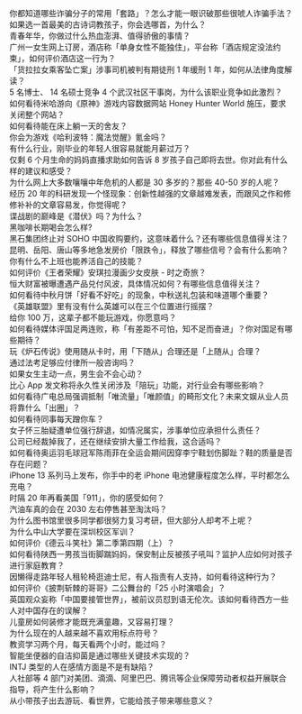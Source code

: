 你都知道哪些诈骗分子的常用「套路」？怎么才能一眼识破那些很唬人诈骗手法？  
如果选一首最美的古诗词教孩子，你会选哪首，为什么？  
青春年华，你做过什么热血澎湃、值得骄傲的事情？  
广州一女生网上订房，酒店称「单身女性不能独住」，平台称「酒店规定没法约束」，如何评价酒店这一行为？  
「货拉拉女乘客坠亡案」涉事司机被判有期徒刑 1 年缓刑 1 年，如何从法律角度解读？  
5 名博士、 14 名硕士竞争 4 个武汉社区干事岗，为什么该职业竞争如此激烈？  
如何看待米哈游向《原神》游戏内容数据网站 Honey Hunter World 施压，要求关闭整个网站？  
如何看待能在床上躺一天的舍友？  
你会为游戏《哈利波特：魔法觉醒》氪金吗？  
有什么行业，刚毕业的年轻人很容易就能月薪过万？  
仅剩 6 个月生命的妈妈直播求助如何告诉 8 岁孩子自己即将去世。你对此有什么样的建议和感受？  
为什么网上大多数嚷嚷中年危机的人都是 30 多岁的？那些 40-50 岁的人呢？  
经历 20 年的科研发现一个怪现象：创新性越强的文章越难发表，而跟风之作和修修补补的文章容易发，你觉得呢？  
谍战剧的巅峰是《潜伏》吗？为什么？  
黑咖啡长期喝会怎么样?  
黑石集团终止对 SOHO 中国收购要约，这意味着什么？还有哪些信息值得关注？  
昆明、岳阳、唐山等多地急发房价「限跌令」，释放了哪些信号？会有什么影响？  
你有什么不上班也能养活自己的技能？  
如何评价《王者荣耀》安琪拉漫画少女皮肤 - 时之奇旅？  
恒大财富被曝遭遇产品兑付风波，具体情况如何？有哪些信息值得关注？  
如何看待中秋月饼「好看不好吃」的现象，中秋送礼包装和味道哪个重要？  
《英雄联盟》里有没有什么英雄可以在三个位置进行摇摆？  
给你 100 万，这辈子都不能玩游戏，你愿意吗？  
如何看待媒体评国足两连败，称「有差距不可怕，知不足而奋进」？你对国足有哪些期待？  
玩《炉石传说》使用随从卡时，用「下随从」合理还是「上随从」合理？  
通过法考足够应付律所一般咨询吗？  
如果女生主动一点，男生会不会心动？  
比心 App 发文称将永久性关闭涉及「陪玩」功能，对行业会有哪些影响？  
如何看待广电总局强调抵制「唯流量」「唯颜值」的畸形文化？未来文娱从业人员将靠什么「出圈」？  
如何看待同事每天蹭你车？  
女子怀三胎疑遭单位强行辞退，如情况属实，涉事单位应承担什么责任？  
公司已经裁掉我了，还在继续安排大量工作给我，这合适吗？  
如何看待奥运羽毛球冠军陈雨菲在全运会期间因穿李宁鞋划伤脚趾？鞋的质量是否存在问题？  
iPhone 13 系列马上发布，你手中的老 iPhone 电池健康程度怎么样，平时都怎么充电？  
时隔 20 年再看美国「911」，你的感受如何？  
汽油车真的会在 2030 左右停售甚至淘汰吗？  
为什么图书馆里很多同学都很努力复习考研，但大部分人却考不上呢？  
为什么中山大学要在深圳校区军训？  
如何评价《德云斗笑社》第二季第四期（上）？  
如何看待陕西一男孩当街脚踹妈妈，保安制止反被孩子吼叫？监护人应如何对孩子进行家庭教育？  
因懒得走路年轻人租轮椅逛迪士尼，有人指责有人支持，如何看待这种行为？  
如何评价《披荆斩棘的哥哥》二公舞台的「25 小时演唱会」？  
英国观众妄称「中国要接管世界」，被前议员怼到语无伦次。该如何看待西方一些人对中国存在的误解？  
儿童房如何装修才能既充满童趣，又容易打理？  
为什么现在的人越来越不喜欢用标点符号？  
教资学习两个月，每天看两个小时，能过吗？  
智能坐便器的自洁抑菌是通过哪些关键技术实现的？  
INTJ 类型的人在感情方面是不是有缺陷？  
人社部等 4 部门对美团、滴滴、阿里巴巴、腾讯等企业保障劳动者权益开展联合指导，将产生什么影响？  
从小带孩子出去游玩、看世界，它能给孩子带来哪些意义？  
